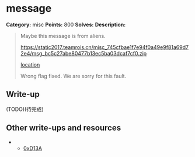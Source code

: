 # message

**Category:** misc
**Points:** 800
**Solves:** 
**Description:**

>  Maybe this message is from aliens.
>
> <https://static2017.teamrois.cn/misc_745cfbae1f7e94f0a49e9f81a69d72e4/msg_bc5c27abe80477b13ec5ba03dcaf7cf0.zip>
>
> [location](msg_bc5c27abe80477b13ec5ba03dcaf7cf0.zip)
>
> Wrong flag fixed. We are sorry for this fault.

## Write-up

(TODO)(待完成)

## Other write-ups and resources
* * [0xD13A](https://ctftime.org/writeup/6718)

